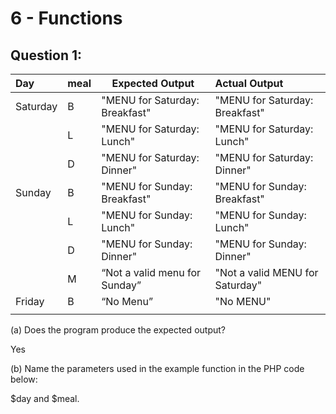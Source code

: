 # 6 - Functions

## Question 1:

| **Day**  | **meal** | **Expected Output**            | **Actual Output**               |
| :------- | -------- | ------------------------------ | :------------------------------ |
| Saturday | B        | "MENU for Saturday: Breakfast" | "MENU for Saturday: Breakfast"  |
|          | L        | "MENU for Saturday: Lunch"     | "MENU for Saturday: Lunch"      |
|          | D        | "MENU for Saturday: Dinner"    | "MENU for Saturday: Dinner"     |
| Sunday   | B        | "MENU for Sunday: Breakfast"   | "MENU for Sunday: Breakfast"    |
|          | L        | "MENU for Sunday: Lunch"       | "MENU for Sunday: Lunch"        |
|          | D        | "MENU for Sunday: Dinner"      | "MENU for Sunday: Dinner"       |
|          | M        | “Not a valid menu for Sunday”  | "Not a valid MENU for Saturday" |
| Friday   | B        | “No Menu”                      | "No MENU"                       |
|          |          |                                |                                 |



(a) Does the program produce the expected output?

Yes

(b) Name the parameters used in the example function in the PHP code below:

\$day and \$meal.


